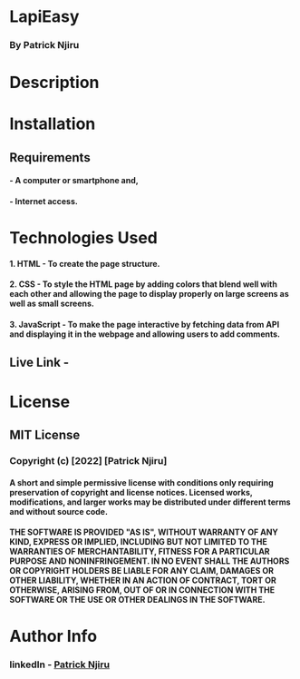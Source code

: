 # LapiEasy

### By Patrick Njiru

# Description

####

# Installation

## Requirements
#### - A computer or smartphone and,
#### - Internet access.

# Technologies Used

#### 1. HTML - To create the page structure.
#### 2. CSS - To style the HTML page by adding colors that blend well with each other and allowing the page to display properly on large screens as well as small screens.
#### 3. JavaScript - To make the page interactive by fetching data from API and displaying it in the webpage and allowing users to add comments.

## Live Link - 

# License

## MIT License

### Copyright (c) [2022] [Patrick Njiru]

#### A short and simple permissive license with conditions only requiring preservation of copyright and license notices. Licensed works, modifications, and larger works may be distributed under different terms and without source code.

#### THE SOFTWARE IS PROVIDED "AS IS", WITHOUT WARRANTY OF ANY KIND, EXPRESS OR IMPLIED, INCLUDING BUT NOT LIMITED TO THE WARRANTIES OF MERCHANTABILITY, FITNESS FOR A PARTICULAR PURPOSE AND NONINFRINGEMENT. IN NO EVENT SHALL THE AUTHORS OR COPYRIGHT HOLDERS BE LIABLE FOR ANY CLAIM, DAMAGES OR OTHER LIABILITY, WHETHER IN AN ACTION OF CONTRACT, TORT OR OTHERWISE, ARISING FROM, OUT OF OR IN CONNECTION WITH THE SOFTWARE OR THE USE OR OTHER DEALINGS IN THE SOFTWARE.

# Author Info

### linkedIn - [Patrick Njiru](httpswwwlinkedincominpatricknjiru7569241ba)
